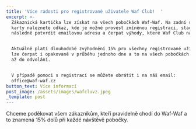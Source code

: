 ```yaml
---
title: 'Více radosti pro registrované uživatele Waf Club!  '
excerpt: >-
  Zákaznická kartička lze získat na všech pobočkách Waf-Waf. Na zadní straně
  karty naleznete odkaz, kde je možné provést zmíněnou registraci, stačí
  následně potvrdit emailovou adresu a čerpat výhody, které Waf Club nabízí. 


  Aktuálně platí dlouhodobé zvýhodnění 15% pro všechny registrované uživatele,
  lze čerpat i opakovaně v průběhu jednoho dne a to na všech pobočkách Waf-Waf
  až do odvolání. 


  V případě pomoci s registrací se můžete obrátit i na náš email:
  office@waf-waf.cz 
button_text: Více informací
post_image: /assets/images/wafcluvz.jpeg
_template: post
---
```


Chceme poděkovat všem zákazníkům, kteří pravidelně chodí do Waf-Waf a to znamená 15% dolů při každé návštěvě pobočky. 

